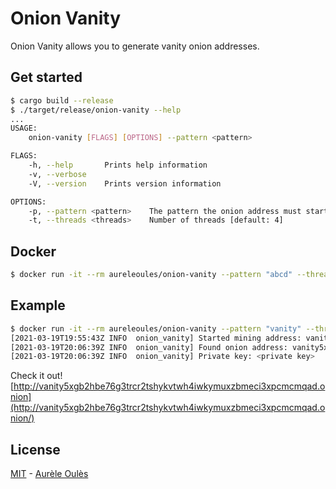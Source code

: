# Onion Vanity
Onion Vanity allows you to generate vanity onion addresses.

## Get started
```bash
$ cargo build --release
$ ./target/release/onion-vanity --help
...
USAGE:
    onion-vanity [FLAGS] [OPTIONS] --pattern <pattern>

FLAGS:
    -h, --help       Prints help information
    -v, --verbose    
    -V, --version    Prints version information

OPTIONS:
    -p, --pattern <pattern>    The pattern the onion address must start with
    -t, --threads <threads>    Number of threads [default: 4]
```

## Docker
```bash
$ docker run -it --rm aureleoules/onion-vanity --pattern "abcd" --threads 5
``` 

## Example
```bash
$ docker run -it --rm aureleoules/onion-vanity --pattern "vanity" --threads 16  
[2021-03-19T19:55:43Z INFO  onion_vanity] Started mining address: vanity  
[2021-03-19T20:06:39Z INFO  onion_vanity] Found onion address: vanity5xgb2hbe76g3trcr2tshykvtwh4iwkymuxzbmeci3xpcmcmqad.onion  
[2021-03-19T20:06:39Z INFO  onion_vanity] Private key: <private key>
```

Check it out!  
[http://vanity5xgb2hbe76g3trcr2tshykvtwh4iwkymuxzbmeci3xpcmcmqad.onion](http://vanity5xgb2hbe76g3trcr2tshykvtwh4iwkymuxzbmeci3xpcmcmqad.onion/)

## License
[MIT](https://github.com/aureleoules/onion-vanity/blob/master/LICENSE) - [Aurèle Oulès](https://github.com/aureleoules)